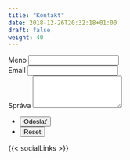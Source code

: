 ```yaml
---
title: "Kontakt"
date: 2018-12-26T20:32:18+01:00
draft: false
weight: 40
---
```


<form method="post" action="https://formspree.io/hauskrechtmartin@gmail.com">
    <div class="field half first">
        <label for="name">Meno</label>
        <input type="text" name="name" id="name" />
    </div>
    <div class="field half">
        <label for="email">Email</label>
        <input type="text" name="email" id="email" />
    </div>
    <div class="field">
        <label for="message">Správa</label>
        <textarea name="message" id="message" rows="4"></textarea>
    </div>
    <ul class="actions">
        <li><input type="submit" value="Odoslať" class="special" /></li>
        <li><input type="reset" value="Reset" /></li>
    </ul>
</form>

{{< socialLinks >}}